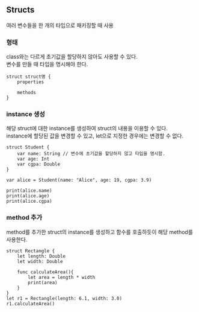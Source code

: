 ## Structs
여러 변수들을 한 개의 타입으로 패키징할 때 사용

### 형태
class와는 다르게 초기값을 할당하지 않아도 사용할 수 있다.   
변수를 만들 때 타입을 명시해야 한다. 

```
struct struct명 {
    properties
    
    methods
}
```

### instance 생성
해당 struct에 대한 instance를 생성하여 struct의 내용을 이용할 수 있다.   
instance에 할당된 값을 변경할 수 있고, let으로 지정한 경우에는 변경할 수 없다. 

```
struct Student {
    var name: String // 변수에 초기값을 할당하지 않고 타입을 명시함.
    var age: Int
    var cgpa: Double
}

var alice = Student(name: "Alice", age: 19, cgpa: 3.9)

print(alice.name)
print(alice.age)
print(alice.cgpa)
```

### method 추가
method를 추가한 struct의 instance를 생성하고 함수를 호출하듯이 해당 method를 사용한다. 

```
struct Rectangle {
    let length: Double
    let width: Double
    
    func calculateArea(){
        let area = length * width
        print(area)
    }
}
let r1 = Rectangle(length: 6.1, width: 3.0)
r1.calculateArea()
```














